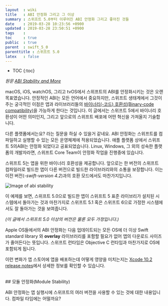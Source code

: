 ```yaml
---
layout  : wiki
title   : ABI 안정화 그리고 그 이상
summary : 스위프트 5.0부터 이루어진 ABI 안정화 그리고 좋아진 것들
date    : 2019-03-28 10:23:56 +0900
updated : 2019-03-28 23:50:51 +0900
tags    : 
toc     : true
public  : true
parent  : swift_5_0
parenttitle : 스위프트 5.0
latex   : false
---
```

* TOC
{:toc}

*원문 [ABI Stability and More](https://swift.org/blog/abi-stability-and-more/)*

macOS, iOS, watchOS, 그리고 tvOS에서 스위프트의 ABI를 안정화시키는 것은 오랜 목표였습니다. 안정적인 ABI는 모든 언어에서 중요하지만, 스위프트 생태계에서 그것이 주는 궁극적인 이점은 앱과 라이브러리들의 [바이너리(-코드) 호환성(Binary-code compatibility)](https://en.wikipedia.org/wiki/Binary-code_compatibility)을 가능하게 한다는 것입니다. 이 글에서는 스위프트 5에서 바이너리 호환성이 어떤 의미인지, 그리고 앞으로의 스위프트 배포에 어떤 혁신을 가져올지 기술합니다.

다른 플랫폼에서는요? 라는 질문을 하실 수 있을거 같네요. ABI 안정화는 스위프트를 컴파일하고 실행할 수 있는 모든 운영체제에 적용되었습니다. 애플 플랫폼 상에서 스위프트 5의ABI는 안정화 되었다고 공표되었습니다. Linux, Windows, 그 외의 성숙한 플랫폼의 개발자라면, 스위프트 Core Team이 안정화 작업을 진행중에 있습니다.

스위프트 5는 앱을 위한 바이너리 호환성을 제공합니다. 앞으로는 한 버전의 스위프트 컴파일러로 빌드한 앱이 다른 버전으로 빌드한 라이브러리와의 소통을 보장합니다. 이는 이전 버전(*-swift-version 4.2*)과의 호환 모드에서도 마찬가지입니다. 

![Image of abi stability](https://swift.org/assets/images/abi-stability-blog/abi-stability.png)

이 예제를 보면, 스위프트 5.0으로 빌드한 앱이 스위프트 5 표준 라이브리가 설치된 시스템에서 돌아가는 것과 마찬가지로 스위프트 5.1 혹은 스위프트 6으로 가정한 시스템에서도 잘 돌아가는 것을 보여줍니다.

*(이 글에서 스위프트 5.0 이상의 버전은 물론 모두 가정입니다.)*

Apple OS들에서의 ABI 안정화는 다음 업데이트되는 모든 OS에 더 이상 Swift standard library 와 **overlay** 라이브러리를 포함할 필요가 없어 앱의 다운로드 사이즈가 줄어든다는 뜻입니다. 스위프트 런타임은 Objective C 런타임과 마찬가지로 OS에 포함되게 됩니다.

이런 변화가 앱 스토어에 앱을 배포하는데 어떻게 영양을 미치는지는 [Xcode 10.2 release notes](https://developer.apple.com/documentation/xcode_release_notes/xcode_10_2_beta_release_notes/swift_5_release_notes_for_xcode_10_2_beta)에서 상세한 정보를 확인할 수 있습니다.

<br/>
## 모듈 안정화(Module Stability) 

ABI 안정화는 앱 실행시에 스위프트의 여러 버전을 사용할 수 있는 것에 대한 내용입니다. 컴파일 타임에는 어떨까요?
